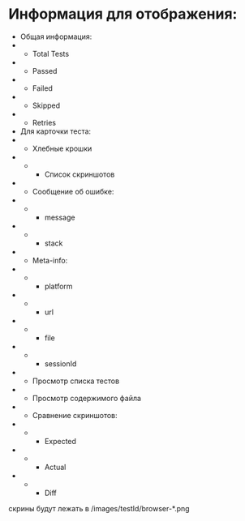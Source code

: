 # Информация для отображения:

- Общая информация:
- - Total Tests
- - Passed
- - Failed
- - Skipped
- - Retries
- Для карточки теста:
- - Хлебные крошки
- - - Список скриншотов
- - Сообщение об ошибке:
- - - message
- - - stack
- - Meta-info:
- - - platform
- - - url
- - - file
- - - sessionId
- - Просмотр списка тестов
- - Просмотр содержимого файла
- - Сравнение скриншотов:
- - - Expected
- - - Actual
- - - Diff

скрины будут лежать в /images/testId/browser-\*.png
